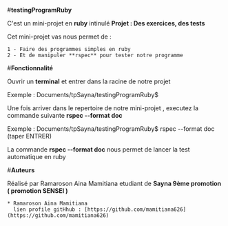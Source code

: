 #**testingProgramRuby**

C'est un mini-projet en **ruby** intinulé **Projet : Des exercices, des tests** 

Cet mini-projet vas nous permet de :

	1 - Faire des programmes simples en ruby
	2 - Et de manipuler **rspec** pour tester notre programme 


#**Fonctionnalité** 

Ouvrir un **terminal** et entrer dans la racine de notre projet

Exemple : Documents/tpSayna/testingProgramRuby$

Une fois arriver dans le repertoire de notre mini-projet , executez la commande suivante **rspec --format doc**

Exemple : Documents/tpSayna/testingProgramRuby$ rspec --format doc   (taper ENTRER)

La commande **rspec --format doc** nous permet de lancer la test automatique en ruby


#**Auteurs**

Réalisé par Ramaroson Aina Mamitiana etudiant de  **Sayna 9ème promotion**  **( promotion SENSEI )**

    * Ramaroson Aina Mamitiana
	  lien profile gitHhub : [https://github.com/mamitiana626](https://github.com/mamitiana626)